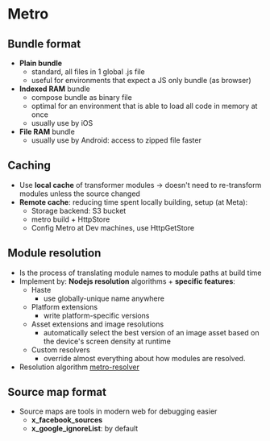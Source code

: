 # Metro

## Bundle format

- **Plain bundle**
    - standard, all files in 1 global .js file
    - useful for environments that expect a JS only bundle (as browser)
- **Indexed RAM** bundle
    - compose bundle as binary file
    - optimal for an environment that is able to load all code in memory at once
    - usually use by iOS
- **File RAM** bundle
    - usually use by Android: access to zipped file faster

## Caching

- Use **local cache** of transformer modules -> doesn't need to re-transform modules unless the source changed
- **Remote cache**: reducing time spent locally building, setup (at Meta):
    - Storage backend: S3 bucket
    - metro build + HttpStore
    - Config Metro at Dev machines, use HttpGetStore

## Module resolution

- Is the process of translating module names to module paths at build time
- Implement by: **Nodejs resolution** algorithms + **specific features**:
    - Haste
        - use globally-unique name anywhere
    - Platform extensions
        - write platform-specific versions
    - Asset extensions and image resolutions
        - automatically select the best version of an image asset based on the device's screen density at runtime
    - Custom resolvers
        - override almost everything about how modules are resolved.
- Resolution algorithm [metro-resolver](https://github.com/facebook/metro/blob/main/packages/metro-resolver/src/resolve.js)

## Source map format

- Source maps are tools in modern web for debugging easier
    - **x_facebook_sources**
    - **x_google_ignoreList**: by default
